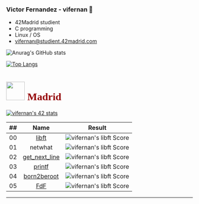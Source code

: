 ### Victor Fernandez - vifernan 🤖
<!--
**vifernan42/vifernan42** is a ✨ _special_ ✨ repository because its `README.md` (this file) appears on your GitHub profile.

Here are some ideas to get you started:

- 🔭 I’m currently working on ...
- 🌱 I’m currently learning ...
- 👯 I’m looking to collaborate on ...
- 🤔 I’m looking for help with ...
- 💬 Ask me about ...
- 📫 How to reach me: ...
- 😄 Pronouns: ...
- ⚡ Fun fact: ...
# <h1 style="color:#950104; font-family: poppins;"> <img src="https://raw.githubusercontent.com/kube/vscode-42header/master/42.png" width=50> Madrid Telefónica Student </h1>
-->

- 42Madrid studient
- C programming
- Linux / OS
- vifernan@studient.42madrid.com

![Anurag's GitHub stats](https://github-readme-stats.vercel.app/api?username=vifernan42&show_icons=true&theme=radical)

[![Top Langs](https://github-readme-stats.vercel.app/api/top-langs/?username=vifernan42&theme=radical)](https://github.com/anuraghazra/github-readme-stats)

# <h1 style="color:#950104; font-family: poppins;"> <img src="https://raw.githubusercontent.com/kube/vscode-42header/master/42.png" width=50> Madrid</h1>

[![vifernan's 42 stats](https://badge42.herokuapp.com/api/stats/vifernan?darkmode=true?privacyName=true)](https://github.com/JaeSeoKim/badge42)

|  ##  |			Name				| Result |
|:----:|:----------------:|:------:|
|  00  |[libft](https://github.com/vifernan42/libft)						          | ![vifernan's libft Score](https://badge42.herokuapp.com/api/project/vifernan/Libft) |
|  01  |netwhat     			          | ![vifernan's libft Score](https://badge42.herokuapp.com/api/project/vifernan/netwhat) |
|  02  |[get_next_line](https://github.com/vifernan42/get_next_line)			          | ![vifernan's libft Score](https://badge42.herokuapp.com/api/project/vifernan/get_next_line) |
|  03  |[printf](https://github.com/vifernan42/ft_printf)        		          | ![vifernan's libft Score](https://badge42.herokuapp.com/api/project/vifernan/ft_printf) |
|  04  |[born2beroot](https://github.com/vifernan42/Born2BeRoot)    		          | ![vifernan's libft Score](https://badge42.herokuapp.com/api/project/vifernan/Born2beroot) |
|  05  |[FdF](https://github.com/vifernan42/FdF)           		          | ![vifernan's libft Score](https://badge42.herokuapp.com/api/project/vifernan/FdF) |


---

